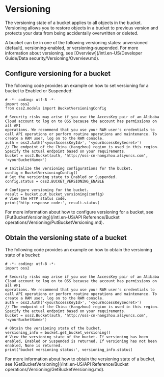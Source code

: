 # Versioning

The versioning state of a bucket applies to all objects in the bucket. Versioning allows you to restore objects in a bucket to previous version and protects your data from being accidentally overwritten or deleted.

A bucket can be in one of the following versioning states: unversioned \(default\), versioning-enabled, or versioning-suspended. For more information about versioning, see [Overview](/intl.en-US/Developer Guide/Data security/Versioning/Overview.md).

## Configure versioning for a bucket

The following code provides an example on how to set versioning for a bucket to Enabled or Suspended:

```
# -*- coding: utf-8 -*-
import oss2
from oss2.models import BucketVersioningConfig

# Security risks may arise if you use the AccessKey pair of an Alibaba Cloud account to log on to OSS because the account has permissions on all API 
operations. We recommend that you use your RAM user's credentials to call API operations or perform routine operations and maintenance. To create a RAM user, log on to the RAM console.
auth = oss2.Auth('<yourAccessKeyId>', '<yourAccessKeySecret>')
// The endpoint of the China (Hangzhou) region is used in this region. Specify the actual endpoint based on your requirements.
bucket = oss2.Bucket(auth, 'http://oss-cn-hangzhou.aliyuncs.com', '<yourBucketName>')

# Initialize the versioning configurations for the bucket.
config = BucketVersioningConfig()
# Set the versioning state to Enabled or Suspended.
config.status = oss2.BUCKET_VERSIONING_ENABLE

# Configure versioning for the bucket.
result = bucket.put_bucket_versioning(config)
# View the HTTP status code.
print('http response code:', result.status)
```

For more information about how to configure versioning for a bucket, see [PutBucketVersioning](/intl.en-US/API Reference/Bucket operations/Versioning/PutBucketVersioning.md).

## Obtain the versioning state of a bucket

The following code provides an example on how to obtain the versioning state of a bucket:

```
# -*- coding: utf-8 -*-
import oss2

# Security risks may arise if you use the AccessKey pair of an Alibaba Cloud account to log on to OSS because the account has permissions on all API 
operations. We recommend that you use your RAM user's credentials to call API operations or perform routine operations and maintenance. To create a RAM user, log on to the RAM console.
auth = oss2.Auth('<yourAccessKeyId>', '<yourAccessKeySecret>')
// The endpoint of the China (Hangzhou) region is used in this region. Specify the actual endpoint based on your requirements.
bucket = oss2.Bucket(auth, 'http://oss-cn-hangzhou.aliyuncs.com', '<yourBucketName>')

# Obtain the versioning state of the bucket.
versioning_info = bucket.get_bucket_versioning()
# View the versioning state of the bucket. If versioning has been enabled, Enabled or Suspended is returned. If versioning has not been enabled, None is returned.
print('bucket versioning status:', versioning_info.status)
```

For more information about how to obtain the versioning state of a bucket, see [GetBucketVersioning](/intl.en-US/API Reference/Bucket operations/Versioning/GetBucketVersioning.md).

